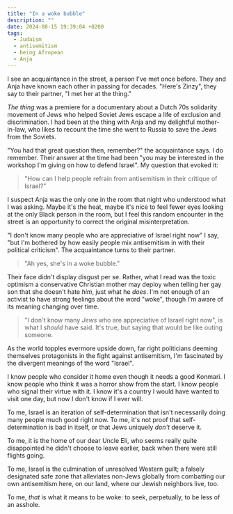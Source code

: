 ```yaml
---
title: "In a woke bubble"
description: ""
date: 2024-08-15 19:39:04 +0200
tags:
  - Judaism
  - antisemitism
  - being Afropean
  - Anja
---
```


I see an acquaintance in the street, a person I've met once before. They and Anja have known each other in passing for decades. "Here's Zinzy", they say to their partner, "I met her at the thing."

_The thing_ was a premiere for a documentary about a Dutch 70s solidarity movement of Jews who helped Soviet Jews escape a life of exclusion and discrimination. I had been at the thing with Anja and my delightful mother-in-law, who likes to recount the time she went to Russia to save the Jews from the Soviets.

"You had that great question then, remember?" the acquaintance says. I do remember. Their answer at the time had been "you may be interested in the workshop I'm giving on how to defend Israel". My question that evoked it:

> "How can I help people refrain from antisemitism in their critique of Israel?"

I suspect Anja was the only one in the room that night who understood what I was asking. Maybe it's the heat, maybe it's nice to feel fewer eyes looking at the only Black person in the room, but I feel this random encounter in the street is an opportunity to correct the original misinterpretation.

"I don't know many people who are appreciative of Israel right now" I say, "but I'm bothered by how easily people mix antisemitism in with their political criticism". The acquaintance turns to their partner.

> "Ah yes, she's in a woke bubble."

Their face didn't display disgust per se. Rather, what I read was the toxic optimism a conservative Christian mother may deploy when telling her gay son that she doesn't hate _him_, just what he _does_. I'm not enough of an activist to have strong feelings about the word "woke", though I'm aware of its meaning changing over time.

> "I don't know many _Jews_ who are appreciative of Israel right now", is what I _should_ have said. It's true, but saying that would be like outing someone.

As the world topples evermore upside down, far right politicians deeming themselves protagonists in the fight against antisemitism, I'm fascinated by the divergent meanings of the word "Israel".

I know people who consider it home even though it needs a good Konmari. I know people who think it was a horror show from the start. I know people who signal their virtue with it. I know it's a country I would have wanted to visit one day, but now I don't know if I ever will.

To me, Israel is an iteration of self-determination that isn't necessarily doing many people much good right now. To me, it's not proof that self-determination is bad in itself, or that Jews uniquely _don't_ deserve it.

To me, it is the home of our dear Uncle Eli, who seems really quite disappointed he didn't choose to leave earlier, back when there were still flights going.

To me, Israel is the culmination of unresolved Western guilt; a falsely designated safe zone that alleviates non-Jews globally from combatting our own antisemitism here, on our land, where our Jewish neighbors live, too.

To me, _that_ is what it means to be woke: to seek, perpetually, to be less of an asshole.
